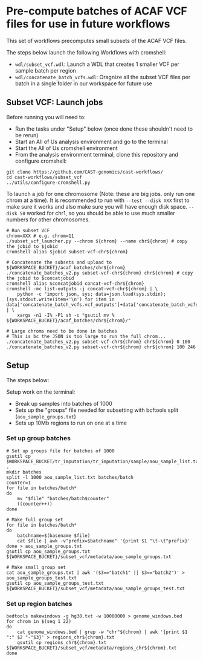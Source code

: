 # Pre-compute batches of ACAF VCF files for use in future workflows

This set of workflows precomputes small subsets of the ACAF VCF files. 

The steps below launch the following Workflows with cromshell:

* `wdl/subset_vcf.wdl`: Launch a WDL that creates 1 smaller VCF per sample batch per region
* `wdl/concatenate_batch_vcfs.wdl`: Oragnize all the subset VCF files per batch in a single folder in our workspace for future use

## Subset VCF: Launch jobs

Before running you will need to:
* Run the tasks under "Setup" below (once done these shouldn't need to be rerun)
* Start an All of Us analysis environment and go to the terminal
* Start the All of Us cromshell environment
* From the analysis environment terminal, clone this repository and configure cromshell:

```
git clone https://github.com/CAST-genomics/cast-workflows/
cd cast-workflows/subset_vcf
../utils/configure-cromshell.py
```

To launch a job for one chromosome (Note: these are big jobs. only run one chrom at a time).
It is recommended to run with `--test --disk XXX` first to make sure it works and also make sure you will have enough disk space. `--disk 50` worked for chr1, so you should be able to use much smaller numbers for other chromosomes.

```
# Run subset VCF
chrom=XXX # e.g. chrom=11
./subset_vcf_launcher.py --chrom ${chrom} --name chr${chrom} # copy the jobid to $jobid
cromshell alias $jobid subset-vcf-chr${chrom}

# Concatenate the subsets and upload to ${WORKSPACE_BUCKET}/acaf_batches/chr${chrom}
./concatenate_batches_v2.py subset-vcf-chr${chrom} chr${chrom} # copy the jobid to $concatjobid
cromshell alias $concatjobid concat-vcf-chr${chrom}
cromshell -mc list-outputs -j concat-vcf-chr${chrom} | \
	python -c "import json, sys; data=json.load(sys.stdin); [sys.stdout.write(item+'\n') for item in data['concatenate_batch_vcfs.vcf_outputs']+data['concatenate_batch_vcfs.vcf_indices']]" | \
	xargs -n1 -I% -P1 sh -c "gsutil mv % ${WORKSPACE_BUCKET}/acaf_batches/chr${chrom}/"

# Large chroms need to be done in batches
# This is bc the JSON is too large to run the full chrom...
./concatenate_batches_v2.py subset-vcf-chr${chrom} chr${chrom} 0 100
./concatenate_batches_v2.py subset-vcf-chr${chrom} chr${chrom} 100 246
```

## Setup

The steps below:

Setup work on the terminal:

* Break up samples into batches of 1000
* Sets up the "groups" file needed for subsetting with bcftools split (`aou_sample_groups.txt`) 
* Sets up 10Mb regions to run on one at a time

### Set up group batches

```
# Set up groups file for batches of 1000
gsutil cp $WORKSPACE_BUCKET/tr_imputation/tr_imputation/sample/aou_sample_list.txt .
mkdir batches
split -l 1000 aou_sample_list.txt batches/batch
counter=1
for file in batches/batch*
do
    mv "$file" "batches/batch$counter"
    ((counter++))
done

# Make full group set
for file in batches/batch*
do
	batchname=$(basename $file)
	cat $file | awk -v"prefix=$batchname" '{print $1 "\t-\t"prefix}'
done > aou_sample_groups.txt
gsutil cp aou_sample_groups.txt ${WORKSPACE_BUCKET}/subset_vcf/metadata/aou_sample_groups.txt

# Make small group set
cat aou_sample_groups.txt | awk '($3=="batch1" || $3=="batch2")' > aou_sample_groups_test.txt
gsutil cp aou_sample_groups_test.txt ${WORKSPACE_BUCKET}/subset_vcf/metadata/aou_sample_groups_test.txt
```

### Set up region batches
```
bedtools makewindows -g hg38.txt -w 10000000 > genome_windows.bed
for chrom in $(seq 1 22)
do
	cat genome_windows.bed | grep -w "chr"${chrom} | awk '{print $1 ":" $2 "-"$3}' > regions_chr${chrom}.txt
	gsutil cp regions_chr${chrom}.txt ${WORKSPACE_BUCKET}/subset_vcf/metadata/regions_chr${chrom}.txt
done
```

